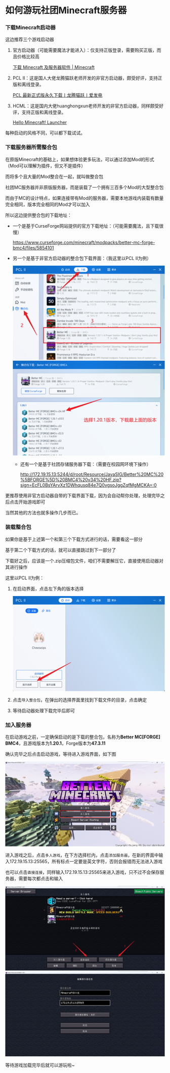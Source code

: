 # 如何游玩社团Minecraft服务器

### 下载Minecraft启动器

这边推荐三个游戏启动器

1. 官方启动器（可能需要魔法才能进入）：仅支持正版登录，需要购买正版，而且价格比较高

   [下载 Minecraft 及服务器软件 | Minecraft](https://www.minecraft.net/zh-hans/download)

2. PCL II：这是国人大佬龙腾猫跃老师开发的非官方启动器，颇受好评，支持正版和离线登录。

   [PCL 最新正式版永久下载丨龙腾猫跃丨爱发电](https://afdian.com/p/0164034c016c11ebafcb52540025c377)

3. HCML：这是国内大佬huanghongxun老师开发的非官方启动器，同样颇受好评，支持正版和离线登录。

   [Hello Minecraft! Launcher](https://hmcl.huangyuhui.net/)

每种启动的风格不同，可以都下载试试。

### 下载服务器所需整合包

在原版Minecraft的基础上，如果想体验更多玩法，可以通过添加Mod的形式（Mod可以理解为插件，但又不是插件）

而将多个且大量的Mod整合在一起，就叫做整合包

社团MC服务器并非原版服务器，而是装载了一个拥有三百多个Mod的大型整合包

而由于MC的设计特点，如果连接带有Mod的服务器，需要本地游戏内装载有数量完全相同，版本完全相同的Mod才可以加入

所以这边提供整合包的下载地址：

- 一个是基于CurseForge网站提供的官方下载地址：（可能需要魔法，且下载很慢）

  https://www.curseforge.com/minecraft/modpacks/better-mc-forge-bmc4/files/5854101

- 另一个是基于非官方启动器的整合包下载界面：（我这里以PCL II为例）

  <img src="./img/img1.png" alt="img1" style="zoom:70%;" />

  <img src="./img/img2.png" alt="img2" style="zoom:70%;" />

  - 还有一个是基于社团存储服务器下载：（需要在校园网环境下操作）

    http://172.19.15.13:5244/d/root/Resource/JavaSIG/Better%20MC%20%5BFORGE%5D%20BMC4%20v34%20HF.zip?sign=EcFL0BsYArvXz1DWhqusq84e7Q0vgsoJggZqfMgMCKA=:0

更推荐使用非官方启动器自带的下载界面下载，因为会自动帮你处理，处理完毕之后点击开始游戏即可

当然其他的方法也就多操作几步而已。

### 装载整合包

如果你是基于上述第一个和第三个下载方式进行的话，需要看这一部分

基于第二个下载方式的话，就可以直接跳过到下一部分了

下载好之后，应该是一个.zip压缩包文件，咱们不需要解压它，直接使用启动器对其进行操作

这里以PCL II为例：

1. 在启动界面，点击左下角的版本选择

   <img src="./img/img3.png" alt="img3" style="zoom:70%;" />

2. 点击`导入整合包`，在弹出的选择界面里找到下载文件的目录，点击确定
3. 等待启动器处理下载完毕后即可

### 加入服务器

在启动游戏之前，一定确保启动的是下载的整合包，名称为**Better MC[FORGE] BMC4**，且游戏版本为**1.20.1**，Forge版本为**47.3.11**

确认完毕之后点击启动游戏，等待进入游戏界面，如下图

<img src="./img/img4.png" alt="img4" style="zoom:70%;" />

进入游戏之后，点击`多人游戏`，在下方选择栏内，点击`添加服务器`，在新的界面中输入172.19.15.13:25565，所有标点一定要是英文字符，否则会报错而无法进入游戏

也可以点击`直接连接`，同样输入172.19.15.13:25565来进入游戏，只不过不会保存服务器，需要每次都点击和输入

<img src="./img/img5.png" alt="img5" style="zoom:70%;" />

<img src="./img/img6.png" alt="img6" style="zoom:70%;" />

等待游戏加载完毕后就可以游玩啦~

